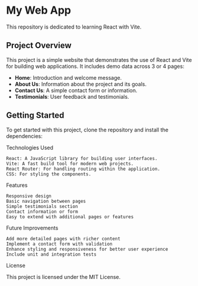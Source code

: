 # My Web App

This repository is dedicated to learning React with Vite.

## Project Overview

This project is a simple website that demonstrates the use of React and Vite for building web applications. It includes demo data across 3 or 4 pages:

- **Home**: Introduction and welcome message.
- **About Us**: Information about the project and its goals.
- **Contact Us**: A simple contact form or information.
- **Testimonials**: User feedback and testimonials.

## Getting Started

To get started with this project, clone the repository and install the dependencies:

Technologies Used

    React: A JavaScript library for building user interfaces.
    Vite: A fast build tool for modern web projects.
    React Router: For handling routing within the application.
    CSS: For styling the components.

Features

    Responsive design
    Basic navigation between pages
    Simple testimonials section
    Contact information or form
    Easy to extend with additional pages or features

Future Improvements

    Add more detailed pages with richer content
    Implement a contact form with validation
    Enhance styling and responsiveness for better user experience
    Include unit and integration tests

License

This project is licensed under the MIT License. 
